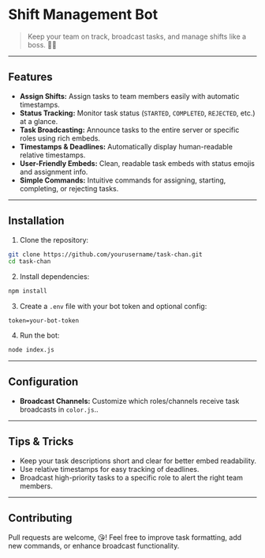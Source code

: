 # Shift Management Bot

> Keep your team on track, broadcast tasks, and manage shifts like a boss. 💼✨

---

## Features

* **Assign Shifts:** Assign tasks to team members easily with automatic timestamps.
* **Status Tracking:** Monitor task status (`STARTED`, `COMPLETED`, `REJECTED`, etc.) at a glance.
* **Task Broadcasting:** Announce tasks to the entire server or specific roles using rich embeds.
* **Timestamps & Deadlines:** Automatically display human-readable relative timestamps.
* **User-Friendly Embeds:** Clean, readable task embeds with status emojis and assignment info.
* **Simple Commands:** Intuitive commands for assigning, starting, completing, or rejecting tasks.

---

## Installation

1. Clone the repository:

```bash
git clone https://github.com/yourusername/task-chan.git
cd task-chan
```

2. Install dependencies:

```bash
npm install
```

3. Create a `.env` file with your bot token and optional config:

```env
token=your-bot-token
```

4. Run the bot:

```bash
node index.js
```

---

## Configuration

* **Broadcast Channels:** Customize which roles/channels receive task broadcasts in `color.js`..

---

## Tips & Tricks

* Keep your task descriptions short and clear for better embed readability.
* Use relative timestamps for easy tracking of deadlines.
* Broadcast high-priority tasks to a specific role to alert the right team members.

---

## Contributing

Pull requests are welcome, 😘!
Feel free to improve task formatting, add new commands, or enhance broadcast functionality.